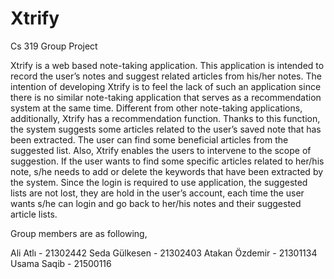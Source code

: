 # Xtrify
Cs 319 Group Project


Xtrify is a web based note-taking application. This application is intended to record the user’s notes and suggest related articles from his/her notes. The intention of developing Xtrify is to feel the lack of such an application since there is no similar note-taking application that serves as a recommendation system at the same time. Different from other note-taking applications, additionally, Xtrify has a recommendation function. Thanks to this function, the system suggests some articles related to the user’s saved note that has been extracted. The user can find some beneficial articles from the suggested list. Also, Xtrify enables the users to intervene to the scope of suggestion. If the user wants to find some specific articles related to her/his note, s/he needs to add or delete the keywords that have been extracted by the system. Since the login is required to use application, the suggested lists are not lost, they are hold in the user’s account, each time the user wants s/he can login and go back to her/his notes and their suggested article lists.


Group members are as following,

  Ali Atlı - 21302442
  Seda Gülkesen - 21302403
  Atakan Özdemir - 21301134
  Usama Saqib - 21500116	
